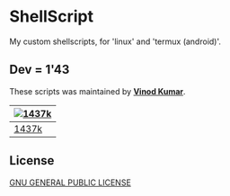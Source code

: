 # ShellScript
My custom shellscripts, for 'linux' and 'termux (android)'.


## Dev = 1'43
These scripts was maintained by [**Vinod Kumar**](https://github.com/iamNormi).

[![1437k](https://github.com/iamNormi.png?size=100)](https://github.com/iamNormi) |
--- |
[1437k](https://github.com/iamNormi) |

## License

[GNU GENERAL PUBLIC LICENSE](./LICENSE)

